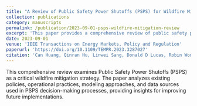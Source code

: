```yaml
---
title: "A Review of Public Safety Power Shutoffs (PSPS) for Wildfire Mitigation: Policies, Practices, Models and Data Sources"
collection: publications
category: manuscripts
permalink: /publication/2023-09-01-psps-wildfire-mitigation-review
excerpt: 'This paper provides a comprehensive review of public safety power shutoffs as a wildfire mitigation strategy.'
date: 2023-09-01
venue: 'IEEE Transactions on Energy Markets, Policy and Regulation'
paperurl: 'https://doi.org/10.1109/TEMPR.2023.3287027'
citation: 'Can Huang, Qinran Hu, Linwei Sang, Donald D Lucas, Robin Wong, <b>Bin Wang</b>, Wanshi Hong, Mengqi Yao, Vaibhav Donde, "A Review of Public Safety Power Shutoffs (PSPS) for Wildfire Mitigation: Policies, Practices, Models and Data Sources," <i>Policy Regul. IEEE Trans. Energy Mark.</i>, vol. 1, no. 3, pp. 187–197, Sep. 2023, doi: 10.1109/TEMPR.2023.3287027.'
---
```


This comprehensive review examines Public Safety Power Shutoffs (PSPS) as a critical wildfire mitigation strategy. The paper analyzes existing policies, operational practices, modeling approaches, and data sources used in PSPS decision-making processes, providing insights for improving future implementations.
